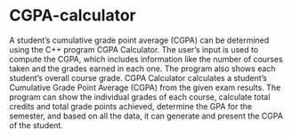 # CGPA-calculator
A student’s cumulative grade point average (CGPA) can be determined using the C++ program CGPA Calculator. 
The user’s input is used to compute the CGPA, which includes information like the number of courses taken and the grades earned in each one. 
The program also shows each student’s overall course grade. 
CGPA Calculator calculates a student’s Cumulative Grade Point Average (CGPA) from the given exam results. 
The program can show the individual grades of each course, calculate total credits and total grade points achieved, 
determine the GPA for the semester, and based on all the data, it can generate and present the CGPA of the student. 
